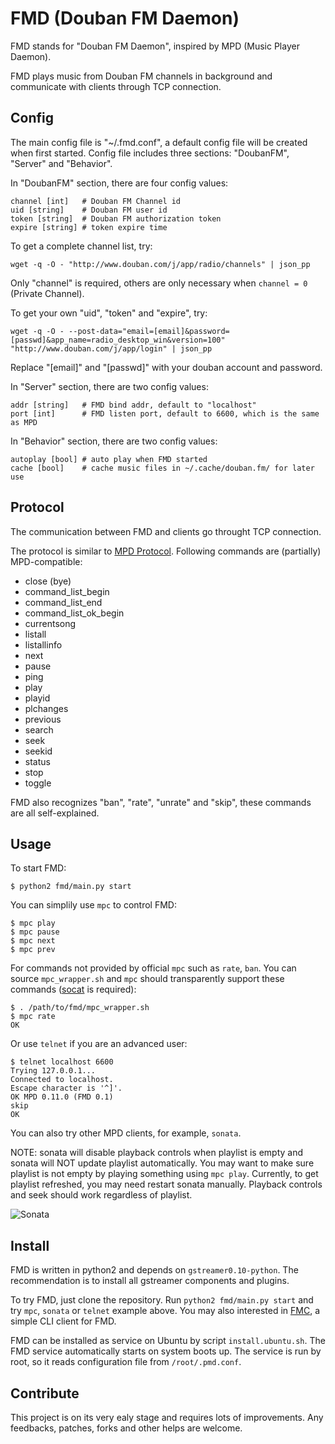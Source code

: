 # FMD (Douban FM Daemon)

FMD stands for "Douban FM Daemon", inspired by MPD (Music Player Daemon).

FMD plays music from Douban FM channels in background and communicate with clients through TCP connection.

## Config

The main config file is "~/.fmd.conf", a default config file will be created when first started.
Config file includes three sections: "DoubanFM", "Server" and "Behavior".

In "DoubanFM" section, there are four config values:

	channel [int]   # Douban FM Channel id
	uid [string]    # Douban FM user id
	token [string]  # Douban FM authorization token
	expire [string] # token expire time

To get a complete channel list, try:
	
	wget -q -O - "http://www.douban.com/j/app/radio/channels" | json_pp

Only "channel" is required, others are only necessary when `channel = 0` (Private Channel).

To get your own "uid", "token" and "expire", try:

	wget -q -O - --post-data="email=[email]&password=[passwd]&app_name=radio_desktop_win&version=100" "http://www.douban.com/j/app/login" | json_pp

Replace "[email]" and "[passwd]" with your douban account and password.

In "Server" section, there are two config values:

	addr [string]   # FMD bind addr, default to "localhost"
	port [int]      # FMD listen port, default to 6600, which is the same as MPD

In "Behavior" section, there are two config values:

	autoplay [bool] # auto play when FMD started
    cache [bool]    # cache music files in ~/.cache/douban.fm/ for later use

## Protocol

The communication between FMD and clients go throught TCP connection.

The protocol is similar to [MPD Protocol](http://mpd.wikia.com/wiki/MusicPlayerDaemonCommands). Following commands are (partially) MPD-compatible:

 * close (bye)
 * command\_list\_begin
 * command\_list\_end
 * command\_list\_ok\_begin
 * currentsong
 * listall
 * listallinfo
 * next
 * pause
 * ping
 * play
 * playid
 * plchanges
 * previous
 * search
 * seek
 * seekid
 * status
 * stop
 * toggle

FMD also recognizes "ban", "rate", "unrate" and "skip", these commands are all self-explained.

## Usage

To start FMD:

	$ python2 fmd/main.py start

You can simplily use `mpc` to control FMD:

    $ mpc play
    $ mpc pause
    $ mpc next
    $ mpc prev

For commands not provided by official `mpc` such as `rate`, `ban`. You can
source `mpc_wrapper.sh` and `mpc` should transparently support these commands
([socat](http://www.dest-unreach.org/socat/) is required):

    $ . /path/to/fmd/mpc_wrapper.sh
    $ mpc rate
    OK

Or use `telnet` if you are an advanced user:

    $ telnet localhost 6600
    Trying 127.0.0.1...
    Connected to localhost.
    Escape character is '^]'.
    OK MPD 0.11.0 (FMD 0.1)
    skip
    OK

You can also try other MPD clients, for example, `sonata`.

NOTE: sonata will disable playback controls when playlist is empty and 
sonata will NOT update playlist automatically. You may want to make sure
playlist is not empty by playing something using `mpc play`. Currently, to get
playlist refreshed, you may need restart sonata manually. Playback controls and
seek should work regardless of playlist.

![Sonata](http://p.twimg.com/AgvMGieCMAE5F8E.png)


## Install

FMD is written in python2 and depends on `gstreamer0.10-python`. The recommendation is to install all gstreamer components and plugins.

To try FMD, just clone the repository. Run `python2 fmd/main.py start` and try `mpc`, `sonata` or `telnet` example above. You may also interested in [FMC](https://github.com/hzqtc/fmc), a simple CLI client for FMD.

FMD can be installed as service on Ubuntu by script `install.ubuntu.sh`. The FMD service automatically starts on system boots up. The service is run by root, so it reads configuration file from `/root/.pmd.conf`.

## Contribute

This project is on its very ealy stage and requires lots of improvements. Any feedbacks, patches, forks and other helps are welcome.
